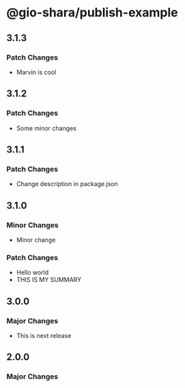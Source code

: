 # @gio-shara/publish-example

## 3.1.3

### Patch Changes

-   Marvin is cool

## 3.1.2

### Patch Changes

-   Some minor changes

## 3.1.1

### Patch Changes

-   Change description in package.json

## 3.1.0

### Minor Changes

-   Minor change

### Patch Changes

-   Hello world
-   THIS IS MY SUMMARY

## 3.0.0

### Major Changes

-   This is next release

## 2.0.0

### Major Changes

~~~~-   Init package~~~~
